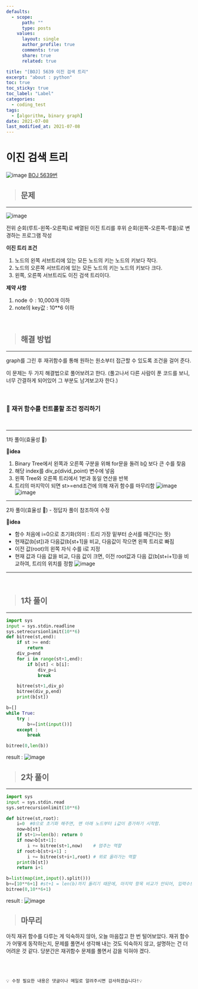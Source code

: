 ```yaml
---
defaults:
  - scope:
      path: ""
      type: posts
    values:
      layout: single
      author_profile: true
      comments: true
      share: true
      related: true

title: "[BOJ] 5639 이진 검색 트리"
excerpt: "about : python"
toc: true
toc_sticky: true
toc_label: "Label"
categories:
  - coding_test
tags:
  - [algorithm, binary graph]
date: 2021-07-08
last_modified_at: 2021-07-08
---
```

# 이진 검색 트리
![image](https://user-images.githubusercontent.com/77658029/125124566-43ae2500-e133-11eb-9f9b-d45bf8638df2.png)
[BOJ 5639번](https://www.acmicpc.net/problem/5639)

> ## 문제
---

![image](https://user-images.githubusercontent.com/77658029/125316903-865e4000-e373-11eb-951d-5cb632febfc2.png)

전위 순회(루트-왼쪽-오른쪽)로 배열된 이진 트리를 후위 순회(왼쪽-오른쪽-루틑)로 변경하는 프로그램 작성

**이진 트리 조건**

1. 노드의 왼쪽 서브트리에 있는 모든 노드의 키는 노드의 키보다 작다.
2. 노드의 오른쪽 서브트리에 있는 모든 노드의 키는 노드의 키보다 크다.
3. 왼쪽, 오른쪽 서브트리도 이진 검색 트리이다.


**제약 사항**

1. node 수 : 10,000개 이하
2. note의 key값 : 10**6 이하

<br>


> ## 해결 방법   
---

graph를 그린 후 재귀함수를 통해 원하는 원소부터 접근할 수 있도록 조건을 걸어 준다. 

이 문제는 두 가지 해결법으로 풀어보려고 한다. 
(풀고나서 다른 사람이 푼 코드를 보니, 너무 간결하게 되어있어 그 부분도 남겨보고자 한다.)

<br>

### 💨 **재귀 함수를 컨트롤할 조건 정리하기** 

<br>

---
1차 풀이(효율성 🐢)

🌱**idea**
  1. Binary Tree에서 왼쪽과 오른쪽 구분을 위해 for문을 돌려 b[0](50) 보다 큰 수를 찾음
  2. 해당 index를 div_p(divid_point) 변수에 넣음
  3. 왼쪽 Tree와 오른쪽 트리에서 1번과 동일 연산을 반복
  4. 트리의 마지막이 되면 st>=end조건에 의해 재귀 함수를 마무리함
![image](https://user-images.githubusercontent.com/77658029/125317016-a0981e00-e373-11eb-91bd-6f0dcda92e05.png)
![image](https://user-images.githubusercontent.com/77658029/125317100-b4438480-e373-11eb-94ca-49adb1f6cbfc.png)
---
2차 풀이(효율성 🐇) - 정답자 풀이 참조하여 수정

🌱**idea**
  - 함수 처음에 i=0으로 초기화(의미 : 트리 가장 밑부터 순서를 매긴다는 뜻)
  - 현재값(b[st])과 다음값(b[st+1]을 비교, 다음값이 작으면 왼쪽 트리로 빠짐
  - 이전 값(root)의 왼쪽 자식 수를 i로 지정
  - 현재 값과 다음 값을 비교, 다음 값이 크면, 이전 root값과 다음 값(b[st+i+1])을 비교하여, 트리의 위치를 정함 
![image](https://user-images.githubusercontent.com/77658029/125329462-7ac54600-e380-11eb-9770-a4e83f67ec57.png)

---


<br>

> ## 1차 풀이
---
```python
import sys
input = sys.stdin.readline
sys.setrecursionlimit(10**6)
def bitree(st,end):
    if st >= end: 
        return 
    div_p=end
    for i in range(st+1,end):
        if b[st] < b[i]:
            div_p=i
            break

    bitree(st+1,div_p)
    bitree(div_p,end)
    print(b[st])

b=[]
while True:
    try :
        b+=[int(input())]
    except :
        break

bitree(0,len(b))
```
result : 
![image](https://user-images.githubusercontent.com/77658029/125330002-240c3c00-e381-11eb-965c-d160b8585174.png)


> ## 2차 풀이
---
```python
import sys
input = sys.stdin.read
sys.setrecursionlimit(10**6)

def bitree(st,root):
    i=0  #0으로 초기화 해주면, 맨 아래 노드부터 i값이 증가하기 시작함.
    now=b[st]
    if st+1>=len(b): return 0
    if now>b[st+1]: 
        i += bitree(st+1,now)    # 멈추는 역할
    if root>b[st+i+1] : 
        i += bitree(st+i+1,root) # 위로 올라가는 역할
    print(b[st])
    return i+1

b=list(map(int,input().split()))
b+=[10**6+1] #st+1 = len(b)까지 돌리기 때문에, 마지막 항목 비교가 안되어, 입력수보다 큰 수를 추가
bitree(0,10**6+1)
```
result : 
![image](https://user-images.githubusercontent.com/77658029/125330101-4605be80-e381-11eb-9c91-987eb87d594e.png)


> ## 마무리

아직 재귀 함수를 다루는 게 익숙하지 않아, 오늘 마음잡고 한 번 털어보았다. 재귀 함수가 어떻게 동작하는지, 문제를 풀면서 생각해 내는 것도 익숙하지 않고, 설명하는 건 더 어려운 것 같다.
당분간은 재귀함수 문제를 풀면서 감을 익혀야 겠다.

<br><br>

```
💡 수정 필요한 내용은 댓글이나 메일로 알려주시면 감사하겠습니다!💡 
```
